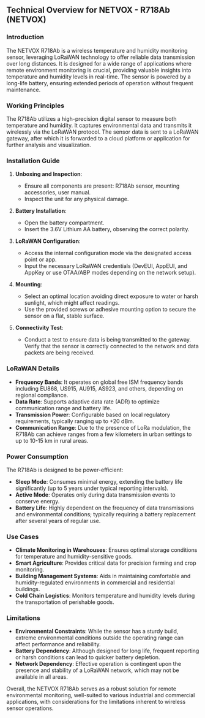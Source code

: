 ## Technical Overview for NETVOX - R718Ab (NETVOX)

### Introduction

The NETVOX R718Ab is a wireless temperature and humidity monitoring sensor, leveraging LoRaWAN technology to offer reliable data transmission over long distances. It is designed for a wide range of applications where remote environment monitoring is crucial, providing valuable insights into temperature and humidity levels in real-time. The sensor is powered by a long-life battery, ensuring extended periods of operation without frequent maintenance.

### Working Principles

The R718Ab utilizes a high-precision digital sensor to measure both temperature and humidity. It captures environmental data and transmits it wirelessly via the LoRaWAN protocol. The sensor data is sent to a LoRaWAN gateway, after which it is forwarded to a cloud platform or application for further analysis and visualization.

### Installation Guide

1. **Unboxing and Inspection**: 
   - Ensure all components are present: R718Ab sensor, mounting accessories, user manual.
   - Inspect the unit for any physical damage.

2. **Battery Installation**:
   - Open the battery compartment.
   - Insert the 3.6V Lithium AA battery, observing the correct polarity.

3. **LoRaWAN Configuration**:
   - Access the internal configuration mode via the designated access point or app.
   - Input the necessary LoRaWAN credentials (DevEUI, AppEUI, and AppKey or use OTAA/ABP modes depending on the network setup).

4. **Mounting**:
   - Select an optimal location avoiding direct exposure to water or harsh sunlight, which might affect readings.
   - Use the provided screws or adhesive mounting option to secure the sensor on a flat, stable surface.

5. **Connectivity Test**:
   - Conduct a test to ensure data is being transmitted to the gateway. Verify that the sensor is correctly connected to the network and data packets are being received.

### LoRaWAN Details

- **Frequency Bands**: It operates on global free ISM frequency bands including EU868, US915, AU915, AS923, and others, depending on regional compliance.
- **Data Rate**: Supports adaptive data rate (ADR) to optimize communication range and battery life.
- **Transmission Power**: Configurable based on local regulatory requirements, typically ranging up to +20 dBm.
- **Communication Range**: Due to the presence of LoRa modulation, the R718Ab can achieve ranges from a few kilometers in urban settings to up to 10-15 km in rural areas.

### Power Consumption

The R718Ab is designed to be power-efficient:
- **Sleep Mode**: Consumes minimal energy, extending the battery life significantly (up to 5 years under typical reporting intervals).
- **Active Mode**: Operates only during data transmission events to conserve energy.
- **Battery Life**: Highly dependent on the frequency of data transmissions and environmental conditions; typically requiring a battery replacement after several years of regular use.

### Use Cases

- **Climate Monitoring in Warehouses**: Ensures optimal storage conditions for temperature and humidity-sensitive goods.
- **Smart Agriculture**: Provides critical data for precision farming and crop monitoring.
- **Building Management Systems**: Aids in maintaining comfortable and humidity-regulated environments in commercial and residential buildings.
- **Cold Chain Logistics**: Monitors temperature and humidity levels during the transportation of perishable goods.

### Limitations

- **Environmental Constraints**: While the sensor has a sturdy build, extreme environmental conditions outside the operating range can affect performance and reliability.
- **Battery Dependency**: Although designed for long life, frequent reporting or harsh conditions can lead to quicker battery depletion.
- **Network Dependency**: Effective operation is contingent upon the presence and stability of a LoRaWAN network, which may not be available in all areas.

Overall, the NETVOX R718Ab serves as a robust solution for remote environmental monitoring, well-suited to various industrial and commercial applications, with considerations for the limitations inherent to wireless sensor operations.